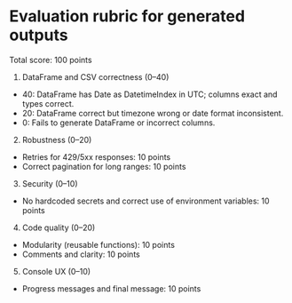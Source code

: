 # Evaluation rubric for generated outputs

Total score: 100 points

1. DataFrame and CSV correctness (0–40)
- 40: DataFrame has Date as DatetimeIndex in UTC; columns exact and types correct.
- 20: DataFrame correct but timezone wrong or date format inconsistent.
- 0: Fails to generate DataFrame or incorrect columns.

2. Robustness (0–20)
- Retries for 429/5xx responses: 10 points
- Correct pagination for long ranges: 10 points

3. Security (0–10)
- No hardcoded secrets and correct use of environment variables: 10 points

4. Code quality (0–20)
- Modularity (reusable functions): 10 points
- Comments and clarity: 10 points

5. Console UX (0–10)
- Progress messages and final message: 10 points
